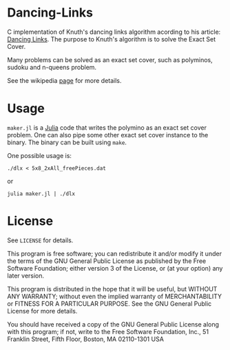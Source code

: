 # Dancing-Links
C implementation of Knuth's dancing links algorithm acording to his article: [Dancing Links](https://www.ocf.berkeley.edu/~jchu/publicportal/sudoku/0011047.pdf).
The purpose to Knuth's algorithm is to solve the Exact Set Cover.

Many problems can be solved as an exact set cover, such as polyminos, sudoku and n-queens problem.

See the wikipedia [page](https://en.wikipedia.org/wiki/Exact_cover) for more details.

# Usage

`maker.jl` is a [Julia](http://julialang.org/) code that writes the polymino as an exact set cover problem.
One can also pipe some other exact set cover instance to the binary.
The binary can be built using ```make```.

One possible usage is:
```
./dlx < 5x8_2xAll_freePieces.dat
```

or

```
julia maker.jl | ./dlx
```

# License

See `LICENSE` for details.

This program is free software; you can redistribute it and/or modify it under
the terms of the GNU General Public License as published by the Free Software
Foundation; either version 3 of the License, or (at your option) any later
version.

This program is distributed in the hope that it will be useful, but WITHOUT ANY
WARRANTY; without even the implied warranty of MERCHANTABILITY or FITNESS FOR A
PARTICULAR PURPOSE. See the GNU General Public License for more details.

You should have received a copy of the GNU General Public License along with
this program; if not, write to the Free Software Foundation, Inc., 51 Franklin
Street, Fifth Floor, Boston, MA 02110-1301  USA

